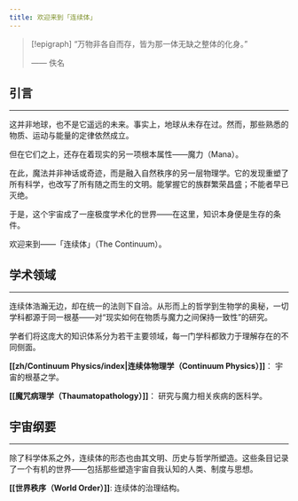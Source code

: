```yaml
---
title: 欢迎来到「连续体」
---
```

> [!epigraph]
> “万物非各自而存，皆为那一体无缺之整体的化身。”
> 
> —— 佚名
## 引言
---
这并非地球，也不是它遥远的未来。事实上，地球从未存在过。然而，那些熟悉的物质、运动与能量的定律依然成立。

但在它们之上，还存在着现实的另一项根本属性——魔力（Mana）。

在此，魔法并非神话或奇迹，而是融入自然秩序的另一层物理学。它的发现重塑了所有科学，也改写了所有随之而生的文明。能掌握它的族群繁荣昌盛；不能者早已灭绝。

于是，这个宇宙成了一座极度学术化的世界——在这里，知识本身便是生存的条件。

欢迎来到——「连续体」（The Continuum）。
## 学术领域
---
连续体浩瀚无边，却在统一的法则下自洽。从形而上的哲学到生物学的奥秘，一切学科都源于同一根基——对“现实如何在物质与魔力之间保持一致性”的研究。

学者们将这庞大的知识体系分为若干主要领域，每一门学科都致力于理解存在的不同侧面。

**[[zh/Continuum Physics/index|连续体物理学（Continuum Physics）]]**：
宇宙的根基之学。

**[[魔咒病理学（Thaumatopathology）]]**：
研究与魔力相关疾病的医科学。
## 宇宙纲要
---
除了科学体系之外，连续体的形态也由其文明、历史与哲学所塑造。这些条目记录了一个有机的世界——包括那些塑造宇宙自我认知的人类、制度与思想。

**[[世界秩序（World Order）]]**:
连续体的治理结构。